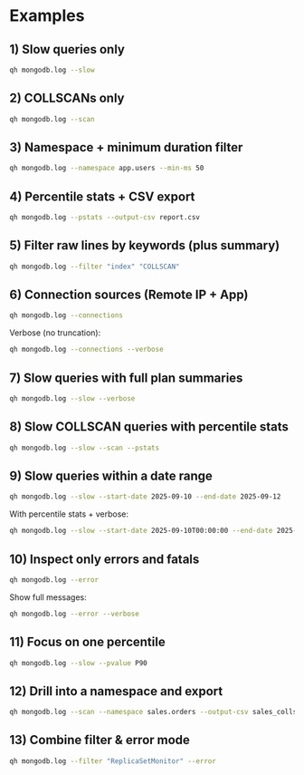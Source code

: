 # Examples

## 1) Slow queries only

```bash
qh mongodb.log --slow
```

## 2) COLLSCANs only

```bash
qh mongodb.log --scan
```

## 3) Namespace + minimum duration filter

```bash
qh mongodb.log --namespace app.users --min-ms 50
```

## 4) Percentile stats + CSV export

```bash
qh mongodb.log --pstats --output-csv report.csv
```

## 5) Filter raw lines by keywords (plus summary)

```bash
qh mongodb.log --filter "index" "COLLSCAN"
```

## 6) Connection sources (Remote IP + App)

```bash
qh mongodb.log --connections
```

Verbose (no truncation):

```bash
qh mongodb.log --connections --verbose
```

## 7) Slow queries with full plan summaries

```bash
qh mongodb.log --slow --verbose
```

## 8) Slow COLLSCAN queries with percentile stats

```bash
qh mongodb.log --slow --scan --pstats
```

## 9) Slow queries within a date range

```bash
qh mongodb.log --slow --start-date 2025-09-10 --end-date 2025-09-12
```

With percentile stats + verbose:

```bash
qh mongodb.log --slow --start-date 2025-09-10T00:00:00 --end-date 2025-09-12T23:59:59 --pstats --verbose
```

## 10) Inspect only errors and fatals

```bash
qh mongodb.log --error
```

Show full messages:

```bash
qh mongodb.log --error --verbose
```

## 11) Focus on one percentile

```bash
qh mongodb.log --slow --pvalue P90
```

## 12) Drill into a namespace and export

```bash
qh mongodb.log --scan --namespace sales.orders --output-csv sales_collscan.csv
```

## 13) Combine filter & error mode

```bash
qh mongodb.log --filter "ReplicaSetMonitor" --error
```
